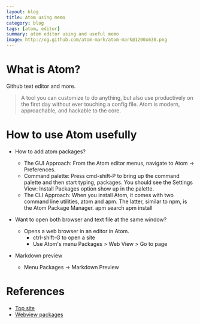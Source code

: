 ```yaml
---
layout: blog
title: Atom using memo
category: blog
tags: [atom, editor]
summary: atom editor using and useful memo
image: http://og.github.com/atom-mark/atom-mark@1200x630.png
---
```


# What is Atom?

Github text editor and more.

> A tool you can customize to do anything, but also use productively on the first day without ever touching a config file. Atom is modern, approachable, and hackable to the core.

# How to use Atom usefully

* How to add atom packages?
  - The GUI Approach: From the Atom editor menus, navigate to Atom -> Preferences.
  - Command palette: Press cmd-shift-P to bring up the command palette and then start typing, packages. You should see the Settings View: Install Packages option show up in the palette.
  - The CLI Approach:
When you install Atom, it comes with two command line utilities, atom and apm. The latter, similar to npm, is the Atom Package Manager.
     apm search <keyword>
     apm install <package-name>

* Want to open both browser and text file at the same window?
  - Opens a web browser in an editor in Atom.
    - ctrl-shift-G to open a site
    - Use Atom's menu Packages > Web View > Go to page

* Markdown preview
  - Menu Packages -> Markdown Preview

# References

* [Top site](https://atom.io/)
* [Webview packages](https://atom.io/packages/web-view)
